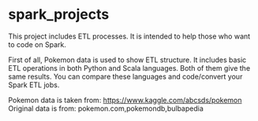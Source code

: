 # spark_projects

This project includes ETL processes. It is intended to help those who want to code on Spark.

First of all, Pokemon data is used to show ETL structure. It includes basic ETL operations in both Python and Scala languages. Both of them give the same results. You can compare these languages and code/convert your Spark ETL jobs.

Pokemon data is taken from: https://www.kaggle.com/abcsds/pokemon
Original data is from: pokemon.com,pokemondb,bulbapedia

